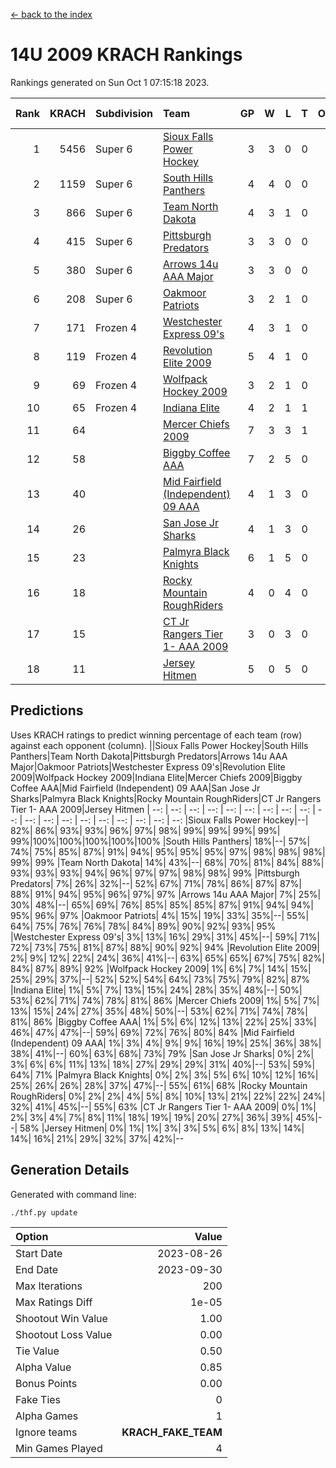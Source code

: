 [<- back to the index](readme.md)
# 14U 2009 KRACH Rankings
Rankings generated on Sun Oct  1 07:15:18 2023.

Rank|KRACH|Subdivision|Team|GP|W|L|T|OTW|OTL|SoS|Exp Wins|Win Diff
---:|---:|:---|:---|---:|---:|---:|---:|---:|---:|---:|---:|---:
1|5456|Super 6|[Sioux Falls Power Hockey](https://gamesheetstats.com/seasons/3664/teams/140999/schedule)|3|3|0|0|0|0|238|3.8|-0.0
2|1159|Super 6|[South Hills Panthers](https://gamesheetstats.com/seasons/3664/teams/160166/schedule)|4|4|0|0|0|0|36|4.9|0.0
3|866|Super 6|[Team North Dakota](https://gamesheetstats.com/seasons/3664/teams/141001/schedule)|4|3|1|0|0|0|1150|3.8|-0.0
4|415|Super 6|[Pittsburgh Predators](https://gamesheetstats.com/seasons/3664/teams/140995/schedule)|3|3|0|0|0|0|16|3.9|0.0
5|380|Super 6|[Arrows 14u  AAA Major](https://gamesheetstats.com/seasons/3664/teams/140993/schedule)|3|3|0|0|0|0|15|3.9|0.0
6|208|Super 6|[Oakmoor Patriots](https://gamesheetstats.com/seasons/3664/teams/141002/schedule)|3|2|1|0|1|0|238|2.8|-0.0
7|171|Frozen 4|[Westchester Express 09's](https://gamesheetstats.com/seasons/3664/teams/140992/schedule)|4|3|1|0|0|1|62|3.9|0.0
8|119|Frozen 4|[Revolution Elite 2009](https://gamesheetstats.com/seasons/3664/teams/140996/schedule)|5|4|1|0|0|0|31|4.9|0.0
9|69|Frozen 4|[Wolfpack Hockey 2009](https://gamesheetstats.com/seasons/3664/teams/140986/schedule)|3|2|1|0|0|1|32|2.9|0.0
10|65|Frozen 4|[Indiana Elite](https://gamesheetstats.com/seasons/3664/teams/144344/schedule)|4|2|1|1|0|0|36|3.4|0.0
11|64||[Mercer Chiefs 2009](https://gamesheetstats.com/seasons/3664/teams/140987/schedule)|7|3|3|1|1|0|189|4.4|0.0
12|58||[Biggby Coffee AAA](https://gamesheetstats.com/seasons/3664/teams/144343/schedule)|7|2|5|0|0|1|981|2.8|-0.0
13|40||[Mid Fairfield (Independent) 09 AAA](https://gamesheetstats.com/seasons/3664/teams/140981/schedule)|4|1|3|0|0|0|98|1.9|0.0
14|26||[San Jose Jr Sharks](https://gamesheetstats.com/seasons/3664/teams/141003/schedule)|4|1|3|0|0|0|264|1.9|0.0
15|23||[Palmyra Black Knights](https://gamesheetstats.com/seasons/3664/teams/140997/schedule)|6|1|5|0|0|0|288|1.9|0.0
16|18||[Rocky Mountain RoughRiders](https://gamesheetstats.com/seasons/3664/teams/144346/schedule)|4|0|4|0|0|0|1343|0.8|-0.0
17|15||[CT Jr Rangers Tier 1- AAA 2009](https://gamesheetstats.com/seasons/3664/teams/140983/schedule)|3|0|3|0|0|0|210|0.9|0.0
18|11||[Jersey Hitmen](https://gamesheetstats.com/seasons/3664/teams/140988/schedule)|5|0|5|0|0|0|199|0.9|0.0

## Predictions
Uses KRACH ratings to predict winning percentage of each team (row) against each opponent (column).
||Sioux Falls Power Hockey|South Hills Panthers|Team North Dakota|Pittsburgh Predators|Arrows 14u  AAA Major|Oakmoor Patriots|Westchester Express 09's|Revolution Elite 2009|Wolfpack Hockey 2009|Indiana Elite|Mercer Chiefs 2009|Biggby Coffee AAA|Mid Fairfield (Independent) 09 AAA|San Jose Jr Sharks|Palmyra Black Knights|Rocky Mountain RoughRiders|CT Jr Rangers Tier 1- AAA 2009|Jersey Hitmen
| --: | --: | --: | --: | --: | --: | --: | --: | --: | --: | --: | --: | --: | --: | --: | --: | --: | --: | --: 
|Sioux Falls Power Hockey|--| 82%| 86%| 93%| 93%| 96%| 97%| 98%| 99%| 99%| 99%| 99%| 99%|100%|100%|100%|100%|100%
|South Hills Panthers| 18%|--| 57%| 74%| 75%| 85%| 87%| 91%| 94%| 95%| 95%| 95%| 97%| 98%| 98%| 98%| 99%| 99%
|Team North Dakota| 14%| 43%|--| 68%| 70%| 81%| 84%| 88%| 93%| 93%| 93%| 94%| 96%| 97%| 97%| 98%| 98%| 99%
|Pittsburgh Predators|  7%| 26%| 32%|--| 52%| 67%| 71%| 78%| 86%| 87%| 87%| 88%| 91%| 94%| 95%| 96%| 97%| 97%
|Arrows 14u  AAA Major|  7%| 25%| 30%| 48%|--| 65%| 69%| 76%| 85%| 85%| 85%| 87%| 91%| 94%| 94%| 95%| 96%| 97%
|Oakmoor Patriots|  4%| 15%| 19%| 33%| 35%|--| 55%| 64%| 75%| 76%| 76%| 78%| 84%| 89%| 90%| 92%| 93%| 95%
|Westchester Express 09's|  3%| 13%| 16%| 29%| 31%| 45%|--| 59%| 71%| 72%| 73%| 75%| 81%| 87%| 88%| 90%| 92%| 94%
|Revolution Elite 2009|  2%|  9%| 12%| 22%| 24%| 36%| 41%|--| 63%| 65%| 65%| 67%| 75%| 82%| 84%| 87%| 89%| 92%
|Wolfpack Hockey 2009|  1%|  6%|  7%| 14%| 15%| 25%| 29%| 37%|--| 52%| 52%| 54%| 64%| 73%| 75%| 79%| 82%| 87%
|Indiana Elite|  1%|  5%|  7%| 13%| 15%| 24%| 28%| 35%| 48%|--| 50%| 53%| 62%| 71%| 74%| 78%| 81%| 86%
|Mercer Chiefs 2009|  1%|  5%|  7%| 13%| 15%| 24%| 27%| 35%| 48%| 50%|--| 53%| 62%| 71%| 74%| 78%| 81%| 86%
|Biggby Coffee AAA|  1%|  5%|  6%| 12%| 13%| 22%| 25%| 33%| 46%| 47%| 47%|--| 59%| 69%| 72%| 76%| 80%| 84%
|Mid Fairfield (Independent) 09 AAA|  1%|  3%|  4%|  9%|  9%| 16%| 19%| 25%| 36%| 38%| 38%| 41%|--| 60%| 63%| 68%| 73%| 79%
|San Jose Jr Sharks|  0%|  2%|  3%|  6%|  6%| 11%| 13%| 18%| 27%| 29%| 29%| 31%| 40%|--| 53%| 59%| 64%| 71%
|Palmyra Black Knights|  0%|  2%|  3%|  5%|  6%| 10%| 12%| 16%| 25%| 26%| 26%| 28%| 37%| 47%|--| 55%| 61%| 68%
|Rocky Mountain RoughRiders|  0%|  2%|  2%|  4%|  5%|  8%| 10%| 13%| 21%| 22%| 22%| 24%| 32%| 41%| 45%|--| 55%| 63%
|CT Jr Rangers Tier 1- AAA 2009|  0%|  1%|  2%|  3%|  4%|  7%|  8%| 11%| 18%| 19%| 19%| 20%| 27%| 36%| 39%| 45%|--| 58%
|Jersey Hitmen|  0%|  1%|  1%|  3%|  3%|  5%|  6%|  8%| 13%| 14%| 14%| 16%| 21%| 29%| 32%| 37%| 42%|--

## Generation Details

Generated with command line:
```
./thf.py update
```

| Option | Value |
| :----- | ----: |
| Start Date | 2023-08-26 |
| End Date | 2023-09-30 |
| Max Iterations | 200 |
| Max Ratings Diff | 1e-05 |
| Shootout Win Value | 1.00 |
| Shootout Loss Value | 0.00 |
| Tie Value | 0.50 |
| Alpha Value | 0.85 |
| Bonus Points | 0.00 |
| Fake Ties | 0 |
| Alpha Games | 1 |
| Ignore teams | __KRACH_FAKE_TEAM__ |
| Min Games Played | 4 |

